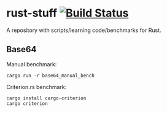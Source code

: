 # rust-stuff [![Build Status](https://app.travis-ci.com/dkomanov/rust-stuff.svg?branch=master)](https://app.travis-ci.com/dkomanov/rust-stuff)

A repository with scripts/learning code/benchmarks for Rust.

## Base64

Manual benchmark:
```
cargo run -r base64_manual_bench
```

Criterion.rs benchmark:
```
cargo install cargo-criterion
cargo criterion
```
